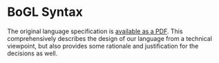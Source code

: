 # BoGL Syntax

The original language specification is [available as a PDF](https://github.com/The-Code-In-Sheep-s-Clothing/Example-DSTL/blob/master/BGL-Syntax.pdf). This comprehensively describes the design of our language from a technical viewpoint, but also provides some rationale and justification for the decisions as well.
